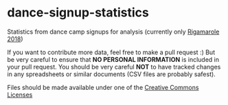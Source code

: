 # dance-signup-statistics

Statistics from dance camp signups for analysis (currently only [Rigamarole 2018](./rigamarole/2018))

If you want to contribute more data, feel free to make a pull request :) But be very careful to ensure that **NO PERSONAL INFORMATION** is included in your pull request. You should be very careful **NOT** to have tracked changes in any spreadsheets or similar documents (CSV files are probably safest).

Files should be made available under one of the [Creative Commons Licenses](https://creativecommons.org/licenses/)
